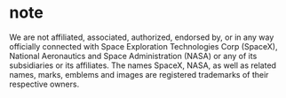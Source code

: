 # note

We are not affiliated, associated, authorized, endorsed by, or in any way officially connected with Space Exploration Technologies Corp (SpaceX), National Aeronautics and Space Administration (NASA) or any of its subsidiaries or its affiliates. The names SpaceX, NASA, as well as related names, marks, emblems and images are registered trademarks of their respective owners.